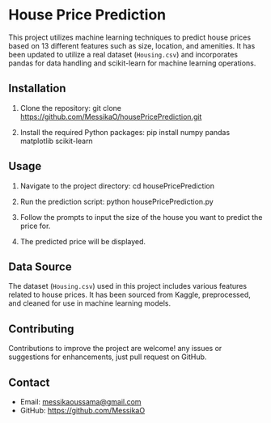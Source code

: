 # House Price Prediction

This project utilizes machine learning techniques to predict house prices based on 13 different features such as size, location, and amenities. It has been updated to utilize a real dataset (`Housing.csv`) and incorporates pandas for data handling and scikit-learn for machine learning operations.

## Installation

1. Clone the repository:
git clone https://github.com/MessikaO/housePricePrediction.git


2. Install the required Python packages:
pip install numpy pandas matplotlib scikit-learn



## Usage

1. Navigate to the project directory:
cd housePricePrediction


2. Run the prediction script:
python housePricePrediction.py


3. Follow the prompts to input the size of the house you want to predict the price for.

4. The predicted price will be displayed.

## Data Source

The dataset (`Housing.csv`) used in this project includes various features related to house prices. It has been sourced from Kaggle, preprocessed, and cleaned for use in machine learning models.

## Contributing

Contributions to improve the project are welcome! any issues or suggestions for enhancements, just pull request on GitHub.


## Contact

- Email: messikaoussama@gmail.com
- GitHub: https://github.com/MessikaO
